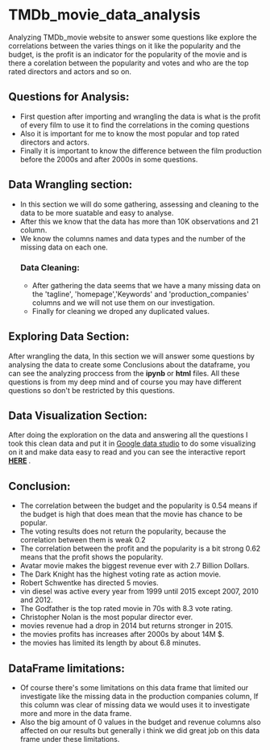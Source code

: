 # TMDb_movie_data_analysis
Analyzing TMDb_movie website to answer some questions like explore the correlations between the varies things on it like the popularity and the budget, is the profit is an indicator for the popularity of the movie and is there a corelation between the popularity and votes and who are the top rated directors and actors and so on.

## Questions for Analysis:
* First question after importing and wrangling the data is what is the profit of every film to use it to find the correlations in the coming questions
* Also it is important for me to know the most popular and top rated directors and actors.
* Finally it is important to know the difference between the film production before the 2000s and after 2000s in some questions.

## Data Wrangling section:
* In this section we will do some gathering, assessing and cleaning to the data to be more suatable and easy to analyse.
* After this we know that the data has more than 10K observations and 21 column.
* We know the columns names and data types and the number of the missing data on each one.
  ### Data Cleaning:
  * After gathering the data seems that we have a many missing data on the 'tagline', 'homepage','Keywords' and 'production_companies' columns and we will not use them on our investigation.
  * Finally for cleaning we droped any duplicated values.


## Exploring Data Section:
After wrangling the data, In this section we will answer some questions by analysing the data to create some Conclusions about the    dataframe, you can see the analyzing proccess from the <b> ipynb </b>or <b>html</b> files. All these questions is from my deep mind and of course you may have different questions so don't be restricted by this questions.
## Data Visualization Section:
 After doing the exploration on the data and answering all the questions I took this clean data and put it in [Google data studio](https://lookerstudio.google.com/s/lIxdcCNslrM) to do some visualizing on it and make data easy to read and you can see the interactive report <b> [HERE](https://lookerstudio.google.com/s/lIxdcCNslrM) </b>.
## Conclusion:
* The correlation between the budget and the popularity is 0.54 means if the budget is high that does mean that the movie has chance to be popular.
* The voting results does not return the popularity, because the correlation between them is weak 0.2
* The correlation between the profit and the popularity is a bit strong 0.62 means that the profit shows the popularity.
* Avatar movie makes the biggest revenue ever with 2.7 Billion Dollars.
* The Dark Knight has the highest voting rate as action movie.
* Robert Schwentke has directed 5 movies.
* vin diesel was active every year from 1999 until 2015 except 2007, 2010 and 2012.
* The Godfather is the top rated movie in 70s with 8.3 vote rating.
* Christopher Nolan is the most popular director ever.
* movies revenue had a drop in 2014 but returns stronger in 2015.
* the movies profits has increases after 2000s by about 14M $.
* the movies has limited its length by about 6.8 minutes.
  
  
## DataFrame limitations:
* Of course there's some limitations on this data frame that limited our investigate like the missing data in the production companies column, If this column was clear of missing data we would uses it to investigate more and more in the data frame.
* Also the big amount of 0 values in the budget and revenue columns also affected on our results but generally i think we did great job on this data frame under these limitations.
